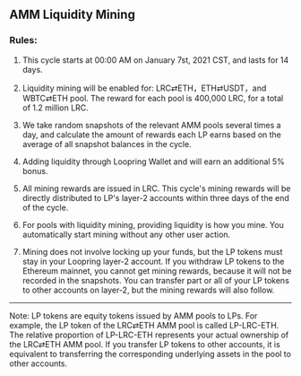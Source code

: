 ## AMM Liquidity Mining

### Rules:

1) This cycle starts at 00:00 AM on January 7st, 2021 CST, and lasts for 14 days.

2) Liquidity mining will be enabled for: LRC⇄ETH，ETH⇄USDT，and WBTC⇄ETH pool. The reward for each pool is 400,000 LRC, for a total of 1.2 million LRC.

3) We take random snapshots of the relevant AMM pools several times a day, and calculate the amount of rewards each LP earns based on the average of all snapshot balances in the cycle.

4) Adding liquidity through Loopring Wallet and will earn an additional 5% bonus.

5) All mining rewards are issued in LRC. This cycle's mining rewards will be directly distributed to LP's layer-2 accounts within three days of the end of the cycle.

6) For pools with liquidity mining, providing liquidity is how you mine. You automatically start mining without any other user action.

7) Mining does not involve locking up your funds, but the LP tokens must stay in your Loopring layer-2 account. If you withdraw LP tokens to the Ethereum mainnet, you cannot get mining rewards, because it will not be recorded in the snapshots. You can transfer part or all of your LP tokens to other accounts on layer-2, but the mining rewards will also follow.


---

Note: LP tokens are equity tokens issued by AMM pools to LPs. For example, the LP token of the LRC⇄ETH AMM pool is called LP-LRC-ETH. The relative proportion of LP-LRC-ETH represents your actual ownership of the LRC⇄ETH AMM pool. If you transfer LP tokens to other accounts, it is equivalent to transferring the corresponding underlying assets in the pool to other accounts.